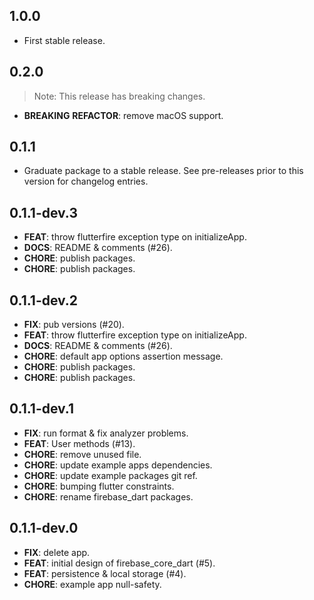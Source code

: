## 1.0.0

 - First stable release.

## 0.2.0

> Note: This release has breaking changes.

 - **BREAKING** **REFACTOR**: remove macOS support.

## 0.1.1

 - Graduate package to a stable release. See pre-releases prior to this version for changelog entries.

## 0.1.1-dev.3

 - **FEAT**: throw flutterfire exception type on initializeApp.
 - **DOCS**: README & comments (#26).
 - **CHORE**: publish packages.
 - **CHORE**: publish packages.

## 0.1.1-dev.2

 - **FIX**: pub versions (#20).
 - **FEAT**: throw flutterfire exception type on initializeApp.
 - **DOCS**: README & comments (#26).
 - **CHORE**: default app options assertion message.
 - **CHORE**: publish packages.
 - **CHORE**: publish packages.

## 0.1.1-dev.1

 - **FIX**: run format & fix analyzer problems.
 - **FEAT**: User methods (#13).
 - **CHORE**: remove unused file.
 - **CHORE**: update example apps dependencies.
 - **CHORE**: update example packages git ref.
 - **CHORE**: bumping flutter constraints.
 - **CHORE**: rename firebase_dart packages.

## 0.1.1-dev.0

 - **FIX**: delete app.
 - **FEAT**: initial design of firebase_core_dart (#5).
 - **FEAT**: persistence & local storage (#4).
 - **CHORE**: example app null-safety.

